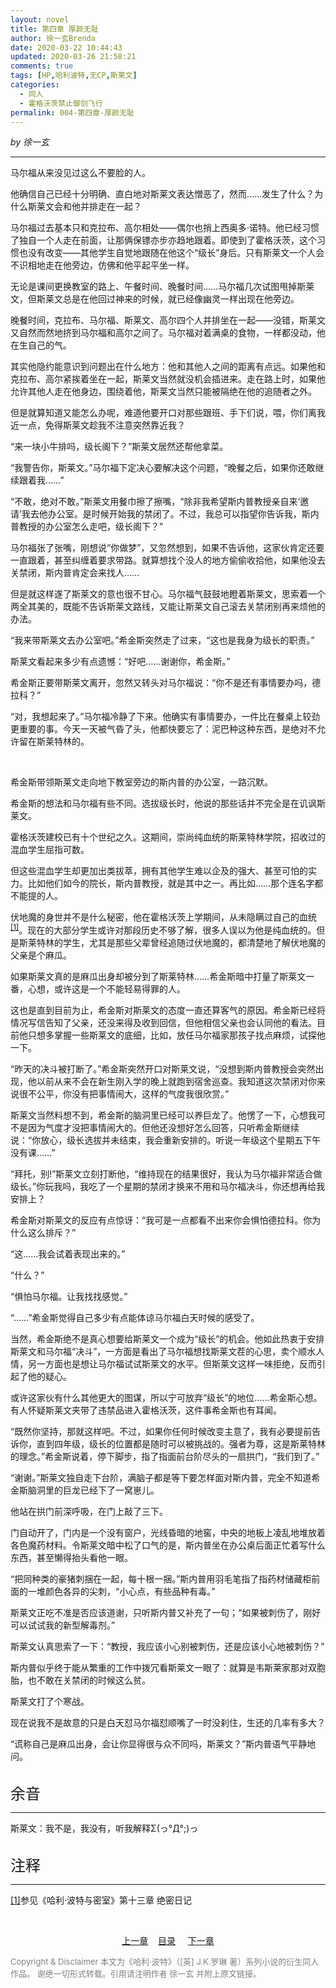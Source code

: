 ```yaml
---
layout: novel
title: 第四章 厚颜无耻
author: 徐一玄Brenda
date: 2020-03-22 10:44:43
updated: 2020-03-26 21:58:21
comments: true
tags: [HP,哈利波特,无CP,斯莱文]
categories:
  - 同人
  - 霍格沃茨禁止御剑飞行
permalink: 004-第四章-厚颜无耻
---
```


*by 徐一玄*

---
马尔福从来没见过这么不要脸的人。

他确信自己已经十分明确、直白地对斯莱文表达憎恶了，然而……发生了什么？为什么斯莱文会和他并排走在一起？

马尔福过去基本只和克拉布、高尔相处——偶尔也捎上西奥多·诺特。他已经习惯了独自一个人走在前面，让那俩保镖亦步亦趋地跟着。即使到了霍格沃茨，这个习惯也没有改变——其他学生自觉地跟随在他这个“级长”身后。只有斯莱文一个人会不识相地走在他旁边，仿佛和他平起平坐一样。

无论是课间更换教室的路上、午餐时间、晚餐时间……马尔福几次试图甩掉斯莱文，但斯莱文总是在他回过神来的时候，就已经像幽灵一样出现在他旁边。

晚餐时间，克拉布、马尔福、斯莱文、高尔四个人并排坐在一起——没错，斯莱文又自然而然地挤到马尔福和高尔之间了。马尔福对着满桌的食物，一样都没动，他在生自己的气。

其实他隐约能意识到问题出在什么地方：他和其他人之间的距离有点远。如果他和克拉布、高尔紧挨着坐在一起，斯莱文当然就没机会插进来。走在路上时，如果他允许其他人走在他身边，围绕着他，斯莱文当然只能被隔绝在他的追随者之外。

但是就算知道又能怎么办呢，难道他要开口对那些跟班、手下们说，喂，你们离我近一点，免得斯莱文趁我不注意突然靠近我？

“来一块小牛排吗，级长阁下？”斯莱文居然还帮他拿菜。

“我警告你，斯莱文。”马尔福下定决心要解决这个问题，“晚餐之后，如果你还敢继续跟着我……”

“不敢，绝对不敢。”斯莱文用餐巾擦了擦嘴，“除非我希望斯内普教授亲自来‘邀请’我去他办公室。是时候开始我的禁闭了。不过，我总可以指望你告诉我，斯内普教授的办公室怎么走吧，级长阁下？”

马尔福张了张嘴，刚想说“你做梦”，又忽然想到，如果不告诉他，这家伙肯定还要一直跟着，甚至纠缠着要求带路。就算想找个没人的地方偷偷收拾他，如果他没去关禁闭，斯内普肯定会来找人……

但是就这样遂了斯莱文的意也很不甘心。马尔福气鼓鼓地瞪着斯莱文，思索着一个两全其美的，既能不告诉斯莱文路线，又能让斯莱文自己滚去关禁闭别再来烦他的办法。

“我来带斯莱文去办公室吧。”希金斯突然走了过来，“这也是我身为级长的职责。”

斯莱文看起来多少有点遗憾：“好吧……谢谢你，希金斯。”

希金斯正要带斯莱文离开，忽然又转头对马尔福说：“你不是还有事情要办吗，德拉科？”

“对，我想起来了。”马尔福冷静了下来。他确实有事情要办，一件比在餐桌上较劲更重要的事。今天一天被气昏了头，他都快要忘了：泥巴种这种东西，是绝对不允许留在斯莱特林的。

<br>

希金斯带领斯莱文走向地下教室旁边的斯内普的办公室，一路沉默。

希金斯的想法和马尔福有些不同。选拔级长时，他说的那些话并不完全是在讥讽斯莱文。

霍格沃茨建校已有十个世纪之久。这期间，崇尚纯血统的斯莱特林学院，招收过的混血学生屈指可数。

但这些混血学生却更加出类拔萃，拥有其他学生难以企及的强大、甚至可怕的实力。比如他们如今的院长，斯内普教授，就是其中之一。再比如……那个连名字都不能提的人。

伏地魔的身世并不是什么秘密，他在霍格沃茨上学期间，从未隐瞒过自己的血统<span id="[1]原文"><sup>[[1]](#[1])</sup>。现在的大部分学生或许对那段历史不够了解，很多人误以为他是纯血统的。但是斯莱特林的学生，尤其是那些父辈曾经追随过伏地魔的，都清楚地了解伏地魔的父亲是个麻瓜。

如果斯莱文真的是麻瓜出身却被分到了斯莱特林……希金斯暗中打量了斯莱文一番，心想，或许这是一个不能轻易得罪的人。

这也是直到目前为止，希金斯对斯莱文的态度一直还算客气的原因。希金斯已经将情况写信告知了父亲，还没来得及收到回信，但他相信父亲也会认同他的看法。目前他只想多掌握一些斯莱文的底细，比如，放任马尔福家那孩子找点麻烦，试探他一下。

“昨天的决斗被打断了。”希金斯突然开口对斯莱文说，“没想到斯内普教授会突然出现，他以前从来不会在新生刚入学的晚上就跑到宿舍巡查。我知道这次禁闭对你来说很不公平，你没有把事情闹大，这样的气度我很欣赏。”

斯莱文当然料想不到，希金斯的脑洞里已经可以养巨龙了。他愣了一下，心想我可不是因为气度才没把事情闹大的。但他还没想好怎么回答，只听希金斯继续说：“你放心，级长选拔并未结束，我会重新安排的。听说一年级这个星期五下午没有课……”

“拜托，别!”斯莱文立刻打断他，“维持现在的结果很好，我认为马尔福非常适合做级长。”你玩我吗，我吃了一个星期的禁闭才换来不用和马尔福决斗，你还想再给我安排上？

希金斯对斯莱文的反应有点惊讶：“我可是一点都看不出来你会惧怕德拉科。你为什么这么排斥？”

“这……我会试着表现出来的。”

“什么？”

“惧怕马尔福。让我找找感觉。”

“……”希金斯觉得自己多少有点能体谅马尔福白天时候的感受了。

当然，希金斯绝不是真心想要给斯莱文一个成为“级长”的机会。他如此热衷于安排斯莱文和马尔福“决斗”，一方面是看出了马尔福想找斯莱文茬的心思，卖个顺水人情，另一方面也是想让马尔福试试斯莱文的水平。但斯莱文这样一味拒绝，反而引起了他的疑心。

或许这家伙有什么其他更大的图谋，所以宁可放弃“级长”的地位……希金斯心想。有人怀疑斯莱文夹带了违禁品进入霍格沃茨，这件事希金斯也有耳闻。

“既然你坚持，那就这样吧。不过，如果你任何时候改变主意了，我有必要提前告诉你，直到四年级，级长的位置都是随时可以被挑战的。强者为尊，这是斯莱特林的理念。”希金斯说着，停下脚步，指了指面前台阶尽头的一扇拱门，“我们到了。”

“谢谢。”斯莱文独自走下台阶，满脑子都是等下要怎样面对斯内普，完全不知道希金斯脑洞里的巨龙已经下了一窝崽儿。

他站在拱门前深呼吸，在门上敲了三下。

门自动开了，门内是一个没有窗户，光线昏暗的地窖，中央的地板上凌乱地堆放着各色魔药材料。令斯莱文暗中松了口气的是，斯内普坐在办公桌后面正忙着写什么东西，甚至懒得抬头看他一眼。

“把同种类的豪猪刺捆在一起，每十根一捆。”斯内普用羽毛笔指了指药材储藏柜前面的一堆颜色各异的尖刺，“小心点，有些品种有毒。”

斯莱文正吃不准是否应该道谢，只听斯内普又补充了一句；“如果被刺伤了，刚好可以试试我的新型解毒剂。”

斯莱文认真思索了一下：“教授，我应该小心别被刺伤，还是应该小心地被刺伤？”

斯内普似乎终于能从繁重的工作中拨冗看斯莱文一眼了：就算是韦斯莱家那对双胞胎，也不敢在关禁闭的时候这么贫。

斯莱文打了个寒战。

现在说我不是故意的只是白天怼马尔福怼顺嘴了一时没刹住，生还的几率有多大？

“谎称自己是麻瓜出身，会让你显得很与众不同吗，斯莱文？”斯内普语气平静地问。

<br>

<div class=footnote>
<font size=5>余音</font>

---
斯莱文：我不是，我没有，听我解释Σ(っ°Д°;)っ

</div>

<br>

<div class=footnote>
<font size=5>注释</font>

---
<span id="[1]">[[1]](#[1]原文)参见《哈利·波特与密室》第十三章 绝密日记

</div>

<br>

<center>

[上一章](../003-第三章-喜提禁闭)&nbsp;&nbsp;&nbsp;&nbsp;[目录](../000-目录)&nbsp;&nbsp;&nbsp;&nbsp; [下一章](../005-第五章-过于仁慈)
</center>

<font color=gray size=2>

Copyright & Disclaimer
本文为《哈利·波特》（[英] J.K.罗琳 著）系列小说的衍生同人作品。
谢绝一切形式转载。引用请注明作者 徐一玄 并附上原文链接。
</font>
